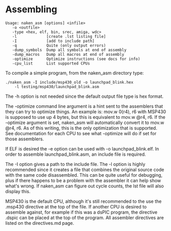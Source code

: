 Assembling
==========

    Usage: naken_asm [options] <infile>
       -o <outfile>
       -type <hex, elf, bin, srec, amiga, wdc>
       -l             [create .lst listing file]
       -I             [add to include path]
       -q             Quite (only output errors)
       -dump_symbols  Dump all symbols at end of assembly
       -dump_macros   Dump all macros at end of assembly
       -optimize      Optimize instructions (see docs for info)
       -cpu_list      List supported CPUs

To compile a simple program, from the naken_asm directory type:

    ./naken_asm -I include/msp430_old -o launchpad_blink.hex
        -l testing/msp430/launchpad_blink.asm

The -h option is not needed since the default output file type is hex format.

The -optimize command line argument is a hint sent to the assemblers that
they can try to optimize things. An example is: mov.w 0(r4), r6 with MSP430
is supposed to use up 4 bytes, but this is equivalent to mov.w @r4, r6.
If the -optimize argument is set, naken_asm will automatically convert it
to mov.w @r4, r6. As of this writing, this is the only optimization that
is supported. See documentation for each CPU to see what -optimize will
do if set for those assemblers.

If ELF is desired the -e option can be used with -o launchpad_blink.elf.
In order to assemble launchpad_blink.asm, an include file is required.

The -I option gives a path to the include file. The -l option is highly
recommended since it creates a file that combines the original source code
with the same code disassembled. This can be quite useful for debugging,
plus if there happens to be a problem with the assembler it can help show
what's wrong. If naken_asm can figure out cycle counts, the lst file will
also display this.

MSP430 is the default CPU, although it's still recommended to the use the
.msp430 directive at the top of the file. If another CPU is desired to
assemble against, for example if this was a dsPIC program, the directive
.dspic can be placed at the top of the program. All assembler directives
are listed on the directives.md page.

